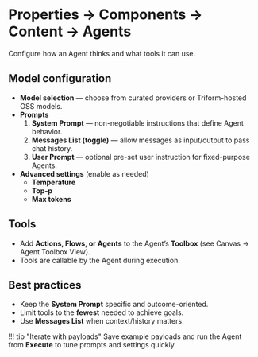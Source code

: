 # Properties → Components → Content → Agents

Configure how an Agent thinks and what tools it can use.

## Model configuration
- **Model selection** — choose from curated providers or Triform-hosted OSS models.
- **Prompts**
  1. **System Prompt** — non-negotiable instructions that define Agent behavior.
  2. **Messages List (toggle)** — allow messages as input/output to pass chat history.
  3. **User Prompt** — optional pre-set user instruction for fixed-purpose Agents.
- **Advanced settings** (enable as needed)
  - **Temperature**
  - **Top-p**
  - **Max tokens**

## Tools
- Add **Actions, Flows, or Agents** to the Agent’s **Toolbox** (see Canvas → Agent Toolbox View).
- Tools are callable by the Agent during execution.

## Best practices
- Keep the **System Prompt** specific and outcome-oriented.
- Limit tools to the **fewest** needed to achieve goals.
- Use **Messages List** when context/history matters.

!!! tip "Iterate with payloads"
    Save example payloads and run the Agent from **Execute** to tune prompts and settings quickly.
